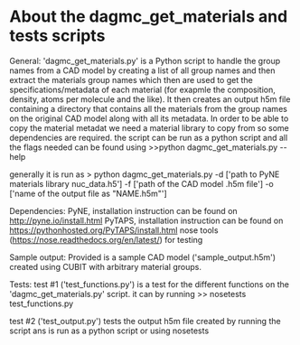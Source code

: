 About the dagmc_get_materials and tests scripts
====
General:
'dagmc_get_materials.py' is a Python script to handle the group names from a CAD model by creating a list of all group names and then extract the materials group names which then are used to get the specifications/metadata of each material (for exapmle the composition, density, atoms per molecule and the like). It then creates an output h5m file containing a directory that contains all the materials from the group names on the original CAD model along with all its metadata. In order to be able to copy the material metadat we need a material library to copy from so some dependencies are required.
the script can be run as a python script and all the flags needed can be found using >>python dagmc_get_materials.py --help

generally it is run as > python dagmc_get_materials.py -d ['path to PyNE materials library nuc_data.h5'] -f ['path of the CAD model .h5m file'] -o ['name of the output file as "NAME.h5m"']


Dependencies:
PyNE, installation instruction can be found on http://pyne.io/install.html
PyTAPS, installation instruction can be found on https://pythonhosted.org/PyTAPS/install.html
nose tools (https://nose.readthedocs.org/en/latest/) for testing

Sample output:
Provided is a sample CAD model ('sample_output.h5m') created using CUBIT with arbitrary material groups.

Tests:
test #1 ('test_functions.py') is a test for the different functions on the 'dagmc_get_materials.py' script. it can by running >> nosetests test_functions.py

test #2 ('test_output.py') tests the output h5m file created by running the script ans is run as a python script or using nosetests  
